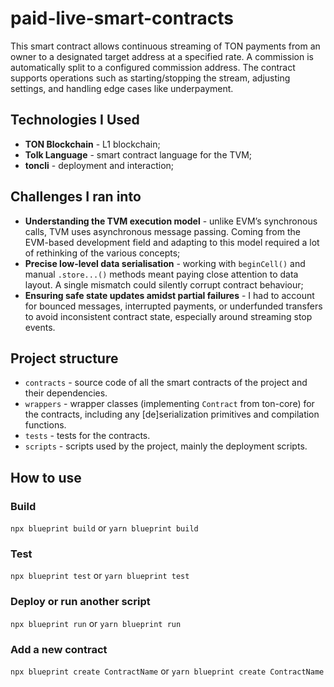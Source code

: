 # paid-live-smart-contracts

This smart contract allows continuous streaming of TON payments from an owner to a designated target address at a specified rate. A commission is automatically split to a configured commission address. The contract supports operations such as starting/stopping the stream, adjusting settings, and handling edge cases like underpayment.

## Technologies I Used

- **TON Blockchain** - L1 blockchain;
- **Tolk Language** - smart contract language for the TVM;
- **toncli** - deployment and interaction;

## Challenges I ran into

- **Understanding the TVM execution model** - unlike EVM’s synchronous calls, TVM uses asynchronous message passing. Coming from the EVM-based development field and adapting to this model required a lot of rethinking of the various concepts;
- **Precise low-level data serialisation** - working with `beginCell()` and manual `.store...()` methods meant paying close attention to data layout. A single mismatch could silently corrupt contract behaviour;
- **Ensuring safe state updates amidst partial failures** - I had to account for bounced messages, interrupted payments, or underfunded transfers to avoid inconsistent contract state, especially around streaming stop events.

## Project structure

-   `contracts` - source code of all the smart contracts of the project and their dependencies.
-   `wrappers` - wrapper classes (implementing `Contract` from ton-core) for the contracts, including any [de]serialization primitives and compilation functions.
-   `tests` - tests for the contracts.
-   `scripts` - scripts used by the project, mainly the deployment scripts.

## How to use

### Build

`npx blueprint build` or `yarn blueprint build`

### Test

`npx blueprint test` or `yarn blueprint test`

### Deploy or run another script

`npx blueprint run` or `yarn blueprint run`

### Add a new contract

`npx blueprint create ContractName` or `yarn blueprint create ContractName`
